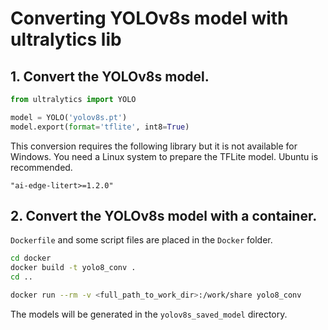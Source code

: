 # Converting YOLOv8s model with ultralytics lib

## 1. Convert the YOLOv8s model.

```python
from ultralytics import YOLO

model = YOLO('yolov8s.pt')
model.export(format='tflite', int8=True)
```

This conversion requires the following library but it is not available for Windows. You need a Linux system to prepare the TFLite model. Ubuntu is recommended.

`"ai-edge-litert>=1.2.0"`


## 2. Convert the YOLOv8s model with a container.

`Dockerfile` and some script files are placed in the `Docker` folder.

```sh
cd docker
docker build -t yolo8_conv .
cd ..
```

```sh
docker run --rm -v <full_path_to_work_dir>:/work/share yolo8_conv 
```
The models will be generated in the `yolov8s_saved_model` directory.
